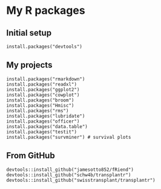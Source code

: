 # My R packages

## Initial setup
    install.packages("devtools")
   
## My projects
    install.packages("rmarkdown")
    install.packages("readxl")
    install.packages("ggplot2")
    install.packages("cowplot")
    install.packages("broom")
    install.packages("Hmisc")
    install.packages("rms")
    install.packages("lubridate")
    install.packages("officer")
    install.packages("data.table")
    install.packages("testit")
    install.packages("survminer") # survival plots
    
## From GitHub
    devtools::install_github("jamesotto852/fRiend")
    devtools::install_github("schw4b/transplantr")
    devtools::install_github("swisstransplant/transplantr")
